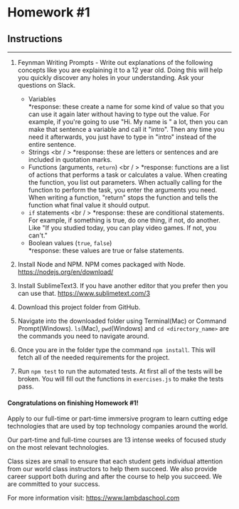# Homework #1

## Instructions
---
1. Feynman Writing Prompts - Write out explanations of the following concepts like you are explaining it to a 12 year old.  Doing this will help you quickly discover any holes in your understanding.  Ask your questions on Slack.
		
	* Variables <br />
		*response: these create a name for some kind of value so that you can use it again later without having to type out the value. For example, if you're going to use "Hi. My name is " a lot, then you can make that sentence a variable and call it "intro". Then any time you need it afterwards, you just have to type in "intro" instead of the entire sentence. 
	* Strings <br / >
		*response: these are letters or sentences and are included in quotation marks. 
	* Functions (arguments, `return`) <br / >
		*response: functions are a list of actions that performs a task or calculates a value. When creating the function, you list out parameters. When actually calling for the function to perform the task, you enter the arguments you need. When writing a function, "return" stops the function and tells the function what final value it should output. 
	* `if` statements <br / >
		*response: these are conditional statements. For example, if something is true, do one thing, if not, do another. Like "If you studied today, you can play video games. If not, you can't." 
	* Boolean values (`true`, `false`) <br />
		*response: these values are true or false statements. 


2. Install Node and NPM.  NPM comes packaged with Node. https://nodejs.org/en/download/


3. Install SublimeText3.  If you have another editor that you prefer then you can use that. https://www.sublimetext.com/3


4. Download this project folder from GitHub.


5. Navigate into the downloaded folder using Terminal(Mac) or Command Prompt(Windows).  `ls`(Mac), `pwd`(Windows) and `cd <directory_name>` are the commands you need to navigate around.


6. Once you are in the folder type the command `npm install`.  This will fetch all of the needed requirements for the project.


7. Run `npm test` to run the automated tests.  At first all of the tests will be broken.  You will fill out the functions in `exercises.js` to make the tests pass.




#### Congratulations on finishing Homework #1!
Apply to our full-time or part-time immersive program to learn cutting edge technologies that are used by top technology companies around the world.

Our part-time and full-time courses are 13 intense weeks of focused study on the most relevant technologies.  

Class sizes are small to ensure that each student gets individual attention from our world class instructors to help them succeed.  We also provide career support both during and after the course to help you succeed.  We are committed to your success.

For more information visit: https://www.lambdaschool.com
